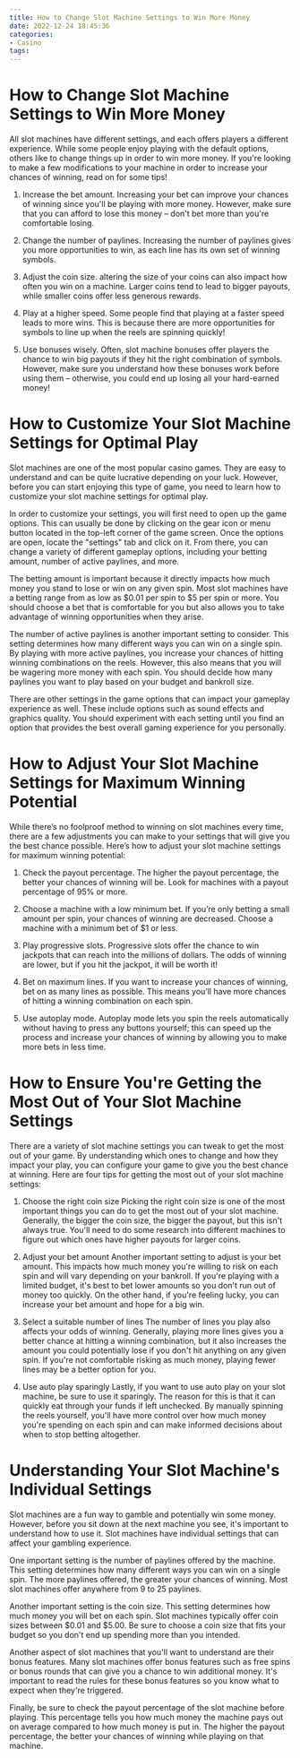 ```yaml
---
title: How to Change Slot Machine Settings to Win More Money
date: 2022-12-24 18:45:36
categories:
- Casino
tags:
---
```



#  How to Change Slot Machine Settings to Win More Money

All slot machines have different settings, and each offers players a different experience. While some people enjoy playing with the default options, others like to change things up in order to win more money. If you're looking to make a few modifications to your machine in order to increase your chances of winning, read on for some tips!

1. Increase the bet amount. Increasing your bet can improve your chances of winning since you'll be playing with more money. However, make sure that you can afford to lose this money – don't bet more than you're comfortable losing.

2. Change the number of paylines. Increasing the number of paylines gives you more opportunities to win, as each line has its own set of winning symbols.

3. Adjust the coin size. altering the size of your coins can also impact how often you win on a machine. Larger coins tend to lead to bigger payouts, while smaller coins offer less generous rewards.

4. Play at a higher speed. Some people find that playing at a faster speed leads to more wins. This is because there are more opportunities for symbols to line up when the reels are spinning quickly!

5. Use bonuses wisely. Often, slot machine bonuses offer players the chance to win big payouts if they hit the right combination of symbols. However, make sure you understand how these bonuses work before using them – otherwise, you could end up losing all your hard-earned money!

#  How to Customize Your Slot Machine Settings for Optimal Play

Slot machines are one of the most popular casino games. They are easy to understand and can be quite lucrative depending on your luck. However, before you can start enjoying this type of game, you need to learn how to customize your slot machine settings for optimal play.

In order to customize your settings, you will first need to open up the game options. This can usually be done by clicking on the gear icon or menu button located in the top-left corner of the game screen. Once the options are open, locate the "settings" tab and click on it. From there, you can change a variety of different gameplay options, including your betting amount, number of active paylines, and more.

The betting amount is important because it directly impacts how much money you stand to lose or win on any given spin. Most slot machines have a betting range from as low as $0.01 per spin to $5 per spin or more. You should choose a bet that is comfortable for you but also allows you to take advantage of winning opportunities when they arise.

The number of active paylines is another important setting to consider. This setting determines how many different ways you can win on a single spin. By playing with more active paylines, you increase your chances of hitting winning combinations on the reels. However, this also means that you will be wagering more money with each spin. You should decide how many paylines you want to play based on your budget and bankroll size.

There are other settings in the game options that can impact your gameplay experience as well. These include options such as sound effects and graphics quality. You should experiment with each setting until you find an option that provides the best overall gaming experience for you personally.

#  How to Adjust Your Slot Machine Settings for Maximum Winning Potential

While there’s no foolproof method to winning on slot machines every time, there are a few adjustments you can make to your settings that will give you the best chance possible. Here’s how to adjust your slot machine settings for maximum winning potential:

1. Check the payout percentage. The higher the payout percentage, the better your chances of winning will be. Look for machines with a payout percentage of 95% or more.

2. Choose a machine with a low minimum bet. If you’re only betting a small amount per spin, your chances of winning are decreased. Choose a machine with a minimum bet of $1 or less.

3. Play progressive slots. Progressive slots offer the chance to win jackpots that can reach into the millions of dollars. The odds of winning are lower, but if you hit the jackpot, it will be worth it!

4. Bet on maximum lines. If you want to increase your chances of winning, bet on as many lines as possible. This means you’ll have more chances of hitting a winning combination on each spin.

5. Use autoplay mode. Autoplay mode lets you spin the reels automatically without having to press any buttons yourself; this can speed up the process and increase your chances of winning by allowing you to make more bets in less time.

#  How to Ensure You're Getting the Most Out of Your Slot Machine Settings 

There are a variety of slot machine settings you can tweak to get the most out of your game. By understanding which ones to change and how they impact your play, you can configure your game to give you the best chance at winning. Here are four tips for getting the most out of your slot machine settings:

1. Choose the right coin size 
Picking the right coin size is one of the most important things you can do to get the most out of your slot machine. Generally, the bigger the coin size, the bigger the payout, but this isn't always true. You'll need to do some research into different machines to figure out which ones have higher payouts for larger coins.

2. Adjust your bet amount 
Another important setting to adjust is your bet amount. This impacts how much money you're willing to risk on each spin and will vary depending on your bankroll. If you're playing with a limited budget, it's best to bet lower amounts so you don't run out of money too quickly. On the other hand, if you're feeling lucky, you can increase your bet amount and hope for a big win.

3. Select a suitable number of lines 
The number of lines you play also affects your odds of winning. Generally, playing more lines gives you a better chance at hitting a winning combination, but it also increases the amount you could potentially lose if you don't hit anything on any given spin. If you're not comfortable risking as much money, playing fewer lines may be a better option for you.

4. Use auto play sparingly 
Lastly, if you want to use auto play on your slot machine, be sure to use it sparingly. The reason for this is that it can quickly eat through your funds if left unchecked. By manually spinning the reels yourself, you'll have more control over how much money you're spending on each spin and can make informed decisions about when to stop betting altogether.

#  Understanding Your Slot Machine's Individual Settings

Slot machines are a fun way to gamble and potentially win some money. However, before you sit down at the next machine you see, it's important to understand how to use it. Slot machines have individual settings that can affect your gambling experience.

One important setting is the number of paylines offered by the machine. This setting determines how many different ways you can win on a single spin. The more paylines offered, the greater your chances of winning. Most slot machines offer anywhere from 9 to 25 paylines.

Another important setting is the coin size. This setting determines how much money you will bet on each spin. Slot machines typically offer coin sizes between $0.01 and $5.00. Be sure to choose a coin size that fits your budget so you don't end up spending more than you intended.

Another aspect of slot machines that you'll want to understand are their bonus features. Many slot machines offer bonus features such as free spins or bonus rounds that can give you a chance to win additional money. It's important to read the rules for these bonus features so you know what to expect when they're triggered.

Finally, be sure to check the payout percentage of the slot machine before playing. This percentage tells you how much money the machine pays out on average compared to how much money is put in. The higher the payout percentage, the better your chances of winning while playing on that machine.